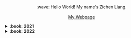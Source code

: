 <p align="center">
    :wave: Hello World! My name's Zichen Liang.
    <br> </br>
    <a href="https://jack-chen-2019.github.io/liangzc">My Webpage</a>
</p>

<details>
  <summary><b>:book: 2021 </b></summary>
  This has been a challenging year for everyone, including myself. Despite the difficulties, I remain hopeful and enthusiastic, and continue working on amazing projects with incredible people! 😄 
</details>
<details>
  <summary><b>:book: 2022 </b></summary>
  Motto: Be cautious under certainty, and stay optimistic amidst uncertainty!
</details>
